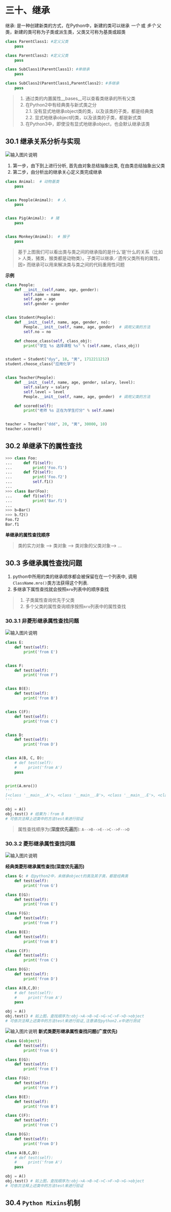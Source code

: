 # 三十、继承
继承: 是一种创建新类的方式，在Python中，新建的类可以继承 *一个* 或 *多个* 父类，新建的类可称为子类或派生类，父类又可称为基类或超类
```python
class ParentClass1: #定义父类
    pass

class ParentClass2: #定义父类
    pass

class SubClass1(ParentClass1): #单继承
    pass

class SubClass2(ParentClass1,ParentClass2): #多继承
    pass
```
> 1. 通过类的内置属性__bases__可以查看类继承的所有父类
> 2. 在Python2中有经典类与新式类之分<br>
>     2.1. 没有显式地继承object类的类，以及该类的子类，都是经典类<br>
>     2.2. 显式地继承object的类，以及该类的子类，都是新式类
> 3. 在Python3中，即使没有显式地继承object，也会默认继承该类


## 30.1 继承关系分析与实现
![输入图片说明](https://images.gitee.com/uploads/images/2020/0808/164709_f6912e8e_7841459.jpeg "在这里输入图片标题")
1. 第一步，由下到上进行分析, 首先由对象总结抽象出类, 在由类总结抽象出父类
2. 第二步，由分析出的继承关心定义类完成继承

```python
class Animal:  # 动物基类
    pass


class People(Animal):  # 人
    pass


class Pig(Animal):  # 猪
    pass


class Monkey(Animal):  # 猴子
    pass
```
> 基于上图我们可以看出类与类之间的继承指的是什么’是’什么的关系（比如> 人类，猪类，猴类都是动物类）。子类可以继承／遗传父类所有的属性，因> 而继承可以用来解决类与类之间的代码重用性问题

**示例**
```python
class People:
    def __init__(self,name, age, gender):
        self.name = name
        self.age = age
        self.gender = gender


class Student(People):
    def __init__(self, name, age, gender, no):
        People.__init__(self, name, age, gender)  # 调用父类的方法
        self.no = no

    def choose_class(self, class_obj):
        print("学生 %s 选择课程 %s" % (self.name, class_obj))


student = Student("dyy", 18, "男", 1712211212)
student.choose_class("应用化学")


class Teacher(People):
    def __init__(self, name, age, gender, salary, level):
        self.salary = salary
        self.level = level
        People.__init__(self, name, age, gender)  # 调用父类的方法

    def scored(self):
        print("老师 %s 正在为学生打分" % self.name)


teacher = Teacher("ddd", 20, "男", 30000, 10)
teacher.scored()
```
## 30.2 单继承下的属性查找
```python
>>> class Foo:
...     def f1(self):
...         print('Foo.f1')
...     def f2(self):
...         print('Foo.f2')
...         self.f1()
... 
>>> class Bar(Foo):
...     def f1(self):
...         print('Bar.f1')
... 
>>> b=Bar()
>>> b.f2()
Foo.f2
Bar.f1
```
**单继承的属性查找顺序**
> 类的实力对象 --> 类对象 --> 类对象的父类对象--> ...

## 30.3 多继承属性查找问题
1. python中所用的类的继承顺序都会被保留在在一个列表中, 调用`ClassName.mro()`类方法获得这个列表. 
2. 多继承下属性查找就会按照`mro`列表中的顺序查找
> 1. 子类属性查询优先于父类
> 2. 多个父类的属性查询顺序按照`mro`列表中的属性查找

### 30.3.1 非菱形继承属性查找问题
![输入图片说明](https://pic2.zhimg.com/v2-64faa1a6e825277233fe2bf40401b99b_r.jpg "在这里输入图片标题")
```python
class E:
    def test(self):
        print('from E')


class F:
    def test(self):
        print('from F')


class B(E):
    def test(self):
        print('from B')


class C(F):
    def test(self):
        print('from C')


class D:
    def test(self):
        print('from D')


class A(B, C, D):
    # def test(self):
    #     print('from A')
    pass


print(A.mro())
'''
[<class '__main__.A'>, <class '__main__.B'>, <class '__main__.E'>, <class '__main__.C'>, <class '__main__.F'>, <class '__main__.D'>, <class 'object'>]
'''

obj = A()
obj.test() # 结果为：from B
# 可依次注释上述类中的方法test来进行验证
````
> 属性查找顺序为(**深度优先遍历**): `A-->B-->E-->C-->F-->D` <br>

### 30.3.2 菱形继承属性查找问题
![输入图片说明](https://picb.zhimg.com/v2-e95d9f13b01af6eb7da3b5043442f697_r.jpg "在这里输入图片标题")

**经典类菱形继承属性查找(深度优先遍历)**
```python
class G: # 在python2中，未继承object的类及其子类，都是经典类
    def test(self):
        print('from G')

class E(G):
    def test(self):
        print('from E')

class F(G):
    def test(self):
        print('from F')

class B(E):
    def test(self):
        print('from B')

class C(F):
    def test(self):
        print('from C')

class D(G):
    def test(self):
        print('from D')

class A(B,C,D):
    # def test(self):
    #     print('from A')
    pass

obj = A()
obj.test() # 如上图，查找顺序为:obj->A->B->E->G->C->F->D->object
# 可依次注释上述类中的方法test来进行验证,注意请在python2.x中进行测试
```

![输入图片说明](https://picb.zhimg.com/v2-08eb8fd2226110ae845da74805cb98fb_r.jpg "在这里输入图片标题")
**新式类菱形继承属性查找问题(广度优先)**
```python
class G(object):
    def test(self):
        print('from G')

class E(G):
    def test(self):
        print('from E')

class F(G):
    def test(self):
        print('from F')

class B(E):
    def test(self):
        print('from B')

class C(F):
    def test(self):
        print('from C')

class D(G):
    def test(self):
        print('from D')

class A(B,C,D):
    # def test(self):
    #     print('from A')
    pass

obj = A()
obj.test() # 如上图，查找顺序为:obj->A->B->E->C->F->D->G->object
# 可依次注释上述类中的方法test来进行验证
```
## 30.4 `Python Mixins`机制


